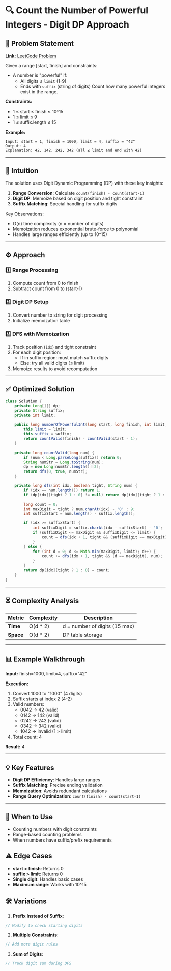 # 🔍 Count the Number of Powerful Integers - Digit DP Approach

## 📜 Problem Statement
**Link:** [LeetCode Problem](https://leetcode.com/problems/count-the-number-of-powerful-integers/description/)

Given a range [start, finish] and constraints:
- A number is "powerful" if:
  - All digits ≤ `limit` (1-9)
  - Ends with `suffix` (string of digits)
Count how many powerful integers exist in the range.

**Constraints:**
- 1 ≤ start ≤ finish ≤ 10^15
- 1 ≤ limit ≤ 9
- 1 ≤ suffix.length ≤ 15

**Example:**
```text
Input: start = 1, finish = 1000, limit = 4, suffix = "42"
Output: 4
Explanation: 42, 142, 242, 342 (all ≤ limit and end with 42)
```

---

## 🧠 Intuition
The solution uses Digit Dynamic Programming (DP) with these key insights:
1. **Range Conversion**: Calculate `count(finish) - count(start-1)`
2. **Digit DP**: Memoize based on digit position and tight constraint
3. **Suffix Matching**: Special handling for suffix digits

Key Observations:
- O(n) time complexity (n = number of digits)
- Memoization reduces exponential brute-force to polynomial
- Handles large ranges efficiently (up to 10^15)

---

## ⚙️ Approach
### **1️⃣ Range Processing**
1. Compute count from 0 to finish
2. Subtract count from 0 to (start-1)

### **2️⃣ Digit DP Setup**
1. Convert number to string for digit processing
2. Initialize memoization table

### **3️⃣ DFS with Memoization**
1. Track position (`idx`) and tight constraint
2. For each digit position:
   - If in suffix region: must match suffix digits
   - Else: try all valid digits (≤ limit)
3. Memoize results to avoid recomputation

---

## ✅ Optimized Solution
```java
class Solution {
    private Long[][] dp;
    private String suffix;
    private int limit;

    public long numberOfPowerfulInt(long start, long finish, int limit, String suffix) {
        this.limit = limit;
        this.suffix = suffix;
        return countValid(finish) - countValid(start - 1);
    }

    private long countValid(long num) {
        if (num < Long.parseLong(suffix)) return 0;
        String numStr = Long.toString(num);
        dp = new Long[numStr.length()][2];
        return dfs(0, true, numStr);
    }

    private long dfs(int idx, boolean tight, String num) {
        if (idx == num.length()) return 1;
        if (dp[idx][tight ? 1 : 0] != null) return dp[idx][tight ? 1 : 0];

        long count = 0;
        int maxDigit = tight ? num.charAt(idx) - '0' : 9;
        int suffixStart = num.length() - suffix.length();

        if (idx >= suffixStart) {
            int suffixDigit = suffix.charAt(idx - suffixStart) - '0';
            if (suffixDigit <= maxDigit && suffixDigit <= limit) {
                count = dfs(idx + 1, tight && (suffixDigit == maxDigit), num);
            }
        } else {
            for (int d = 0; d <= Math.min(maxDigit, limit); d++) {
                count += dfs(idx + 1, tight && (d == maxDigit), num);
            }
        }
        return dp[idx][tight ? 1 : 0] = count;
    }
}
```
---

## ⏳ Complexity Analysis
| Metric          | Complexity | Description |
|-----------------|------------|-------------|
| **Time**        | O(d * 2)   | d = number of digits (15 max) |
| **Space**       | O(d * 2)   | DP table storage |

---

## 📊 Example Walkthrough

**Input:** finish=1000, limit=4, suffix="42"

**Execution:**
1. Convert 1000 to "1000" (4 digits)
2. Suffix starts at index 2 (4-2)
3. Valid numbers:
   - 0042 → 42 (valid)
   - 0142 → 142 (valid)
   - 0242 → 242 (valid)
   - 0342 → 342 (valid)
   - 1042 → invalid (1 > limit)
4. Total count: 4

**Result:** 4

---

## 💡 Key Features
- **Digit DP Efficiency**: Handles large ranges
- **Suffix Matching**: Precise ending validation
- **Memoization**: Avoids redundant calculations
- **Range Query Optimization**: `count(finish) - count(start-1)`

---

## 🚀 When to Use
- Counting numbers with digit constraints
- Range-based counting problems
- When numbers have suffix/prefix requirements

## ⚠️ Edge Cases
- **start > finish**: Returns 0
- **suffix > limit**: Returns 0
- **Single digit**: Handles basic cases
- **Maximum range**: Works with 10^15

## 🛠 Variations
1. **Prefix Instead of Suffix**:
```java
// Modify to check starting digits
```

2. **Multiple Constraints**:
```java
// Add more digit rules
```

3. **Sum of Digits**:
```java
// Track digit sum during DFS
```